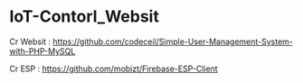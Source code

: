 # IoT-Contorl_Websit
Cr Websit : https://github.com/codeceil/Simple-User-Management-System-with-PHP-MySQL

Cr ESP : https://github.com/mobizt/Firebase-ESP-Client
